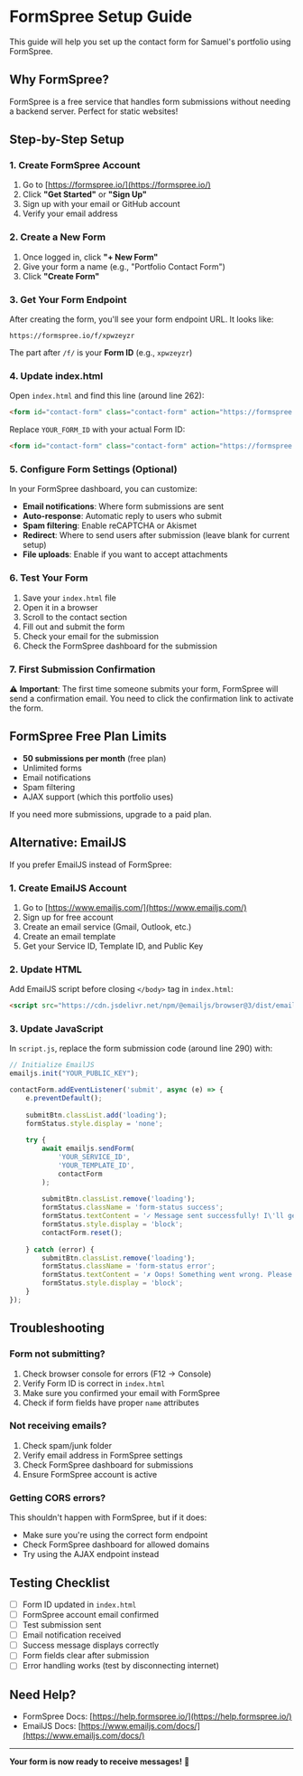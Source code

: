 # FormSpree Setup Guide

This guide will help you set up the contact form for Samuel's portfolio using FormSpree.

## Why FormSpree?

FormSpree is a free service that handles form submissions without needing a backend server. Perfect for static websites!

## Step-by-Step Setup

### 1. Create FormSpree Account

1. Go to [https://formspree.io/](https://formspree.io/)
2. Click **"Get Started"** or **"Sign Up"**
3. Sign up with your email or GitHub account
4. Verify your email address

### 2. Create a New Form

1. Once logged in, click **"+ New Form"**
2. Give your form a name (e.g., "Portfolio Contact Form")
3. Click **"Create Form"**

### 3. Get Your Form Endpoint

After creating the form, you'll see your form endpoint URL. It looks like:
```
https://formspree.io/f/xpwzeyzr
```

The part after `/f/` is your **Form ID** (e.g., `xpwzeyzr`)

### 4. Update index.html

Open `index.html` and find this line (around line 262):

```html
<form id="contact-form" class="contact-form" action="https://formspree.io/f/YOUR_FORM_ID" method="POST">
```

Replace `YOUR_FORM_ID` with your actual Form ID:

```html
<form id="contact-form" class="contact-form" action="https://formspree.io/f/xpwzeyzr" method="POST">
```

### 5. Configure Form Settings (Optional)

In your FormSpree dashboard, you can customize:

- **Email notifications**: Where form submissions are sent
- **Auto-response**: Automatic reply to users who submit
- **Spam filtering**: Enable reCAPTCHA or Akismet
- **Redirect**: Where to send users after submission (leave blank for current setup)
- **File uploads**: Enable if you want to accept attachments

### 6. Test Your Form

1. Save your `index.html` file
2. Open it in a browser
3. Scroll to the contact section
4. Fill out and submit the form
5. Check your email for the submission
6. Check the FormSpree dashboard for the submission

### 7. First Submission Confirmation

⚠️ **Important**: The first time someone submits your form, FormSpree will send a confirmation email. You need to click the confirmation link to activate the form.

## FormSpree Free Plan Limits

- **50 submissions per month** (free plan)
- Unlimited forms
- Email notifications
- Spam filtering
- AJAX support (which this portfolio uses)

If you need more submissions, upgrade to a paid plan.

## Alternative: EmailJS

If you prefer EmailJS instead of FormSpree:

### 1. Create EmailJS Account

1. Go to [https://www.emailjs.com/](https://www.emailjs.com/)
2. Sign up for free account
3. Create an email service (Gmail, Outlook, etc.)
4. Create an email template
5. Get your Service ID, Template ID, and Public Key

### 2. Update HTML

Add EmailJS script before closing `</body>` tag in `index.html`:

```html
<script src="https://cdn.jsdelivr.net/npm/@emailjs/browser@3/dist/email.min.js"></script>
```

### 3. Update JavaScript

In `script.js`, replace the form submission code (around line 290) with:

```javascript
// Initialize EmailJS
emailjs.init("YOUR_PUBLIC_KEY");

contactForm.addEventListener('submit', async (e) => {
    e.preventDefault();
    
    submitBtn.classList.add('loading');
    formStatus.style.display = 'none';
    
    try {
        await emailjs.sendForm(
            'YOUR_SERVICE_ID',
            'YOUR_TEMPLATE_ID',
            contactForm
        );
        
        submitBtn.classList.remove('loading');
        formStatus.className = 'form-status success';
        formStatus.textContent = '✓ Message sent successfully! I\'ll get back to you soon.';
        formStatus.style.display = 'block';
        contactForm.reset();
        
    } catch (error) {
        submitBtn.classList.remove('loading');
        formStatus.className = 'form-status error';
        formStatus.textContent = '✗ Oops! Something went wrong. Please try again.';
        formStatus.style.display = 'block';
    }
});
```

## Troubleshooting

### Form not submitting?

1. Check browser console for errors (F12 → Console)
2. Verify Form ID is correct in `index.html`
3. Make sure you confirmed your email with FormSpree
4. Check if form fields have proper `name` attributes

### Not receiving emails?

1. Check spam/junk folder
2. Verify email address in FormSpree settings
3. Check FormSpree dashboard for submissions
4. Ensure FormSpree account is active

### Getting CORS errors?

This shouldn't happen with FormSpree, but if it does:
- Make sure you're using the correct form endpoint
- Check FormSpree dashboard for allowed domains
- Try using the AJAX endpoint instead

## Testing Checklist

- [ ] Form ID updated in `index.html`
- [ ] FormSpree account email confirmed
- [ ] Test submission sent
- [ ] Email notification received
- [ ] Success message displays correctly
- [ ] Form fields clear after submission
- [ ] Error handling works (test by disconnecting internet)

## Need Help?

- FormSpree Docs: [https://help.formspree.io/](https://help.formspree.io/)
- EmailJS Docs: [https://www.emailjs.com/docs/](https://www.emailjs.com/docs/)

---

**Your form is now ready to receive messages!** 🚀

